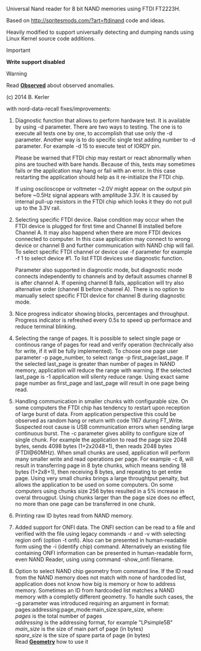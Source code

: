 Universal Nand reader for 8 bit NAND memories using FTDI FT2223H.

Based on http://spritesmods.com/?art=ftdinand code and ideas.

Heavily modified to support universally detecting and dumping nands
using Linux Kernel source code additions.

> [!IMPORTANT]
> **Write support disabled**

> [!WARNING]
> Read [**Observed**](Observed/Observed.md) about observed anomalies.

(c) 2014 B. Kerler <info AT revskills.de>

with nord-data-recall fixes/improvements:
1. Diagnostic function that allows to perform hardware test. It is available by using -d parameter.
   There are two ways to testing. The one is to execute all tests one by one, to accomplish that
   use only the -d parameter. Another way is to do specific single test adding number to -d parameter.
   For example -d 15 to execute test of IORDY pin.
   
   Please be warned that FTDI chip may restart or react abnormally when pins are touched with bare hands.
   Because of this, tests may sometimes fails or the application may hang or fail with an error.
   In this case restarting the application should help as it re-initialize the FTDI chip.
   
   If using osciloscope or voltmeter ~2.0V might appear on the output pin before ~0.5Hz signal appears
   with amplitude 3.3V. It is caused by internal pull-up resistors in the FTDI chip which looks it they
   do not pull up to the 3.3V rail.
   
2. Selecting specific FTDI device. Raise condition may occur when the FTDI device is plugged for first
   time and Channel B installed before Channel A. It may also happend when there are more FTDI 
   devices connected to computer. In this case application may connect to wrong device or channel B
   and further communication with NAND chip will fail. To select specific FTDI channel or device use -f
   parameter for example -f 1 to select device #1. To list FTDI devices use diagnostic function.
   
   Parameter also supported in diagnostic mode, but diagnostic mode connects independently to channels
   and by default assumes channel B is after channel A. If opening channel B fails, application will
   try also alternative order (channel B before channel A). There is no option to manually select specific
   FTDI device for channel B during diagnostic mode.
   
3. Nice progress indicator showing blocks, percentages and throughput. Progress indicator
   is refreshed every 0.5s to speed up performace and reduce terminal blinking.
   
4. Selecting the range of pages. It is possible to select single page or continous range of pages for read
   and verify operation (technically also for write, if it will be fully implemented). To choose one page
   user parameter -p page_number, to select range -p first_page:last_page. If the selected last_page is
   greater than number of pages in NAND memory, application will reduce the range with warning. If the
   selected last_page is -1 application will silenty reduce range. Using exact same page number as
   first_page and last_page will result in one page being read.
   
5. Handling communication in smaller chunks with configurable size. On some computers the FTDI chip has
   tendency to restart upon reception of large burst of data. From application perspective this could be
   observed as random hang or return with code 1167 during FT_Write. Suspected root cause is USB
   communication errors when sending large continuous burst. The -c parameter gives ability to configure
   size of single chunk. For example the application to read the page size 2048 bytes, sends 4098 bytes
   (1+2x2048+1), then reads 2048 bytes (FTDI@60MHz). When small chunks are used, application will perform
   many smaller write and read operations per page. For example -c 8, will result in transferring page in
   8 byte chunks, which means sending 18 bytes (1+2x8+1), then receiving 8 bytes, and repeating to get
   entire page. Using very small chunks brings a large throughtput penalty, but allows the application to
   be used on some computers. On some computers using chunks size 256 bytes resulted in a 5% increase in
   overal througput. Using chunks larger than the page size does no effect, no more than one page can be
   transferred in one chunk.
   
6. Printing raw ID bytes read from NAND memory.
   
7. Added support for ONFI data. The ONFI section can be read to a file and verified with the file using
   legacy commands -r and -v with selecting region onfi (option -t onfi). Also can be presented in
   human-readable form using the -i (identify chip) command. Alternatively an existing file containing
   ONFI information can be presented in human-readable form, even NAND Reader, using using command
   -show_onfi filename.
   
8. Option to select NAND chip geometry from command line. If the ID read from the NAND memory does not
   match with none of hardcoded list, application does not know how big is memory or how to address
   memory. Sometimes an ID from hardcoded list matches a NAND memory with a completly different geometry.
   To handle such cases, the -g parameter was introduced requiring an argument in format:
   pages:addressing:page_mode:main_size:spare_size, where:  
   *pages* is the total number of pages  
   *addressing* is the addressing format, for example "LPsimple5B"  
   *main_size* is the size of main part of page (in bytes)  
   *spare_size* is the size of spare parta of page (in bytes)  
   Read [**Geometry**](Geometry.md) how to use it 
   